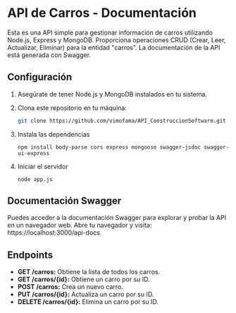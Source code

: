 # API de Carros - Documentación

Esta es una API simple para gestionar información de carros utilizando Node.js, Express y MongoDB. Proporciona operaciones CRUD (Crear, Leer, Actualizar, Eliminar) para la entidad "carros". La documentación de la API está generada con Swagger.

## Configuración

1. Asegúrate de tener Node.js y MongoDB instalados en tu sistema.

2. Clona este repositorio en tu máquina:

   ```bash
   git clone https://github.com/vimofama/API_ConstruccionSoftware.git
   ```

3. Instala las dependencias
    ```
    npm install body-parse cors express mongoose swagger-jsdoc swagger-ui-express
    ```

4. Iniciar el servidor
    ```
    node app.js
    ```

## Documentación Swagger
Puedes acceder a la documentación Swagger para explorar y probar la API en un navegador web. Abre tu navegador y visita: https://localhost:3000/api-docs

## Endpoints
* __GET /carros:__ Obtiene la lista de todos los carros.
* __GET /carros/{id}:__ Obtiene un carro por su ID.
* __POST /carros:__ Crea un nuevo carro.
* __PUT /carros/{id}:__ Actualiza un carro por su ID.
* __DELETE /carros/{id}:__ Elimina un carro por su ID.